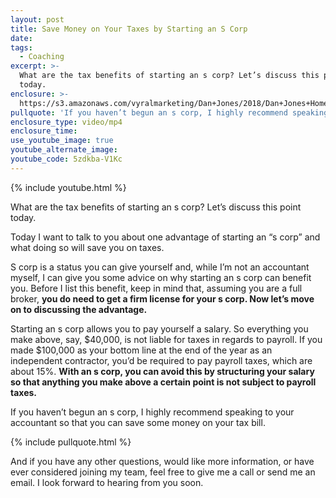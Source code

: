 ```yaml
---
layout: post
title: Save Money on Your Taxes by Starting an S Corp
date:
tags:
  - Coaching
excerpt: >-
  What are the tax benefits of starting an s corp? Let’s discuss this point
  today.
enclosure: >-
  https://s3.amazonaws.com/vyralmarketing/Dan+Jones/2018/Dan+Jones+Home+Selling+Team-+Advantages+of+Starting+an+S+Corp.mp4
pullquote: 'If you haven’t begun an s corp, I highly recommend speaking to your accountant'
enclosure_type: video/mp4
enclosure_time:
use_youtube_image: true
youtube_alternate_image:
youtube_code: 5zdkba-V1Kc
---
```


{% include youtube.html %}

What are the tax benefits of starting an s corp? Let’s discuss this point today.

Today I want to talk to you about one advantage of starting an “s corp” and what doing so will save you on taxes.

S corp is a status you can give yourself and, while I’m not an accountant myself, I can give you some advice on why starting an s corp can benefit you. Before I list this benefit, keep in mind that, assuming you are a full broker, **you do need to get a firm license for your s corp. Now let’s move on to discussing the advantage.**

Starting an s corp allows you to pay yourself a salary. So everything you make above, say, $40,000, is not liable for taxes in regards to payroll. If you made $100,000 as your bottom line at the end of the year as an independent contractor, you’d be required to pay payroll taxes, which are about 15%. **With an s corp, you can avoid this by structuring your salary so that anything you make above a certain point is not subject to payroll taxes.**

If you haven’t begun an s corp, I highly recommend speaking to your accountant so that you can save some money on your tax bill.

{% include pullquote.html %}

And if you have any other questions, would like more information, or have ever considered joining my team, feel free to give me a call or send me an email. I look forward to hearing from you soon.